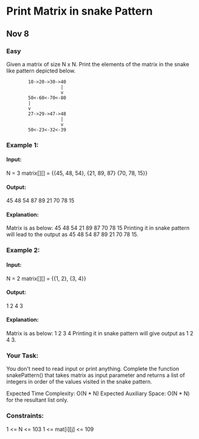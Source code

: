 # Print Matrix in snake Pattern
## Nov 8
### Easy

Given a matrix of size N x N. Print the elements of the matrix in the snake like pattern depicted below.

            10->20->30->40
                        |
                        v
            50<-60<-70<-80
            |
            v
            27->29->47->48
                        |
                        v
            50<-23<-32<-39

### Example 1:

#### Input:
N = 3 
matrix[][] = {{45, 48, 54},
             {21, 89, 87}
             {70, 78, 15}}

#### Output: 
45 48 54 87 89 21 70 78 15 

#### Explanation:
Matrix is as below:
45 48 54
21 89 87
70 78 15
Printing it in snake pattern will lead to 
the output as 45 48 54 87 89 21 70 78 15.

### Example 2:

#### Input:
N = 2
matrix[][] = {{1, 2},
              {3, 4}}

#### Output: 
1 2 4 3

#### Explanation:
Matrix is as below:
1 2 
3 4
Printing it in snake pattern will 
give output as 1 2 4 3.

### Your Task:
You don't need to read input or print anything. Complete the function snakePattern() that takes matrix as input parameter and returns a list of integers in order of the values visited in the snake pattern. 

Expected Time Complexity: O(N * N)
Expected Auxiliary Space: O(N * N) for the resultant list only.

### Constraints:
1 <= N <= 103
1 <= mat[i][j] <= 109